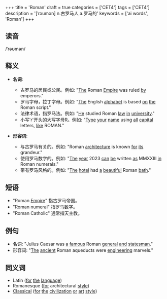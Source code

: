 +++
title = 'Roman'
draft = true
categories = ['CET4']
tags = ['CET4']
description = '[ˈrəumən] n.古罗马人 a.罗马的'
keywords = ['ai words', 'Roman']
+++

## 读音
/ˈrəʊmən/

## 释义
- **名词**:
   - 古罗马的居民或公民。例如: "[The](/zh/post/the/) Roman [Empire](/zh/post/empire/) was ruled [by](/zh/post/by/) emperors."
   - 罗马字母，拉丁字母。例如: "[The](/zh/post/the/) English [alphabet](/zh/post/alphabet/) is based [on](/zh/post/on/) [the](/zh/post/the/) Roman script."
   - 法律术语，指罗马法。例如: "[He](/zh/post/he/) studied Roman [law](/zh/post/law/) [in](/zh/post/in/) [university](/zh/post/university/)."
   - 小写'r'开头的大写字母R。例如: "[Type](/zh/post/type/) [your](/zh/post/your/) [name](/zh/post/name/) using [all](/zh/post/all/) [capital](/zh/post/capital/) letters, [like](/zh/post/like/) ROMAN."

- **形容词**:
   - 与古罗马有关的。例如: "Roman [architecture](/zh/post/architecture/) is known [for](/zh/post/for/) [its](/zh/post/its/) grandeur."
   - 使用罗马数字的。例如: "[The](/zh/post/the/) [year](/zh/post/year/) 2023 [can](/zh/post/can/) [be](/zh/post/be/) written [as](/zh/post/as/) MMXXIII [in](/zh/post/in/) Roman numerals."
   - 带有罗马风格的。例如: "[The](/zh/post/the/) [hotel](/zh/post/hotel/) had [a](/zh/post/a/) [beautiful](/zh/post/beautiful/) Roman [bath](/zh/post/bath/)."

## 短语
- "Roman [Empire](/zh/post/empire/)" 指古罗马帝国。
- "Roman numeral" 指罗马数字。
- "Roman Catholic" 通常指天主教。

## 例句
- 名词: "Julius Caesar was [a](/zh/post/a/) [famous](/zh/post/famous/) Roman [general](/zh/post/general/) [and](/zh/post/and/) [statesman](/zh/post/statesman/)."
- 形容词: "[The](/zh/post/the/) [ancient](/zh/post/ancient/) Roman aqueducts were [engineering](/zh/post/engineering/) marvels."

## 同义词
- Latin ([for](/zh/post/for/) [the](/zh/post/the/) [language](/zh/post/language/))
- Romanesque ([for](/zh/post/for/) architectural [style](/zh/post/style/))
- [Classical](/zh/post/classical/) ([for](/zh/post/for/) [the](/zh/post/the/) [civilization](/zh/post/civilization/) [or](/zh/post/or/) [art](/zh/post/art/) [style](/zh/post/style/))
